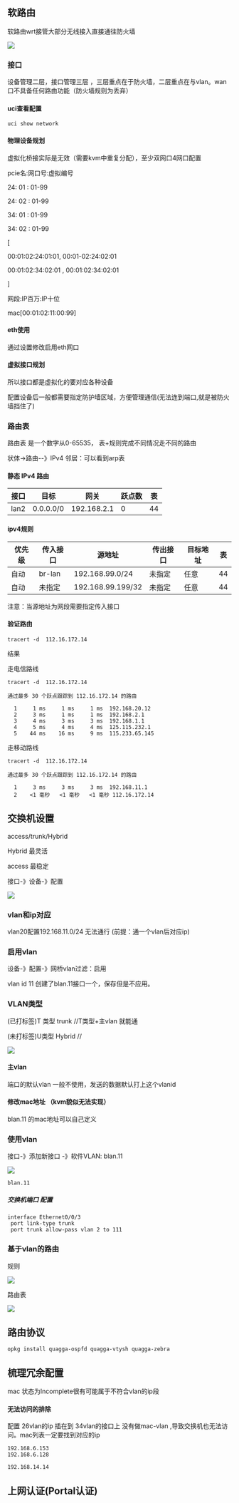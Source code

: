  



## 软路由

软路由wrt接管大部分无线接入直接通往防火墙



![](./imgs/wrt01.png)

 

### 接口

设备管理二层，接口管理三层  ，三层重点在于防火墙，二层重点在与vlan。wan口不具备任何路由功能（防火墙规则为丢弃）



#### uci查看配置

```
uci show network
```





#### 物理设备规划 

虚拟化桥接实际是无效（需要kvm中重复分配），至少双网口4网口配置

pcie名:网口号:虚拟编号

24:       01      :    01-99

24:       02      :    01-99

34:       01      :    01-99

34:       02      :    01-99

 [

00:01:02:24:01:01, 00:01-02:24:02:01

 00:01:02:34:02:01 , 00:01:02:34:02:01

]

网段:IP百万:IP十位  

mac[00:01:02:11:00:99]

#### eth使用

通过设置修改启用eth网口



#### 虚拟接口规划

所以接口都是虚拟化的要对应各种设备

配置设备后一般都需要指定防护墙区域，方便管理通信(无法连到端口,就是被防火墙挡住了)

### 路由表

路由表 是一个数字从0-65535， 表+规则完成不同情况走不同的路由

状体->路由--》IPv4 邻居：可以看到arp表

#### 静态 IPv4 路由

| 接口 | 目标      | 网关        | 跃点数 | 表   |
| ---- | --------- | ----------- | ------ | ---- |
| lan2 | 0.0.0.0/0 | 192.168.2.1 | 0      | 44   |

#### ipv4规则



| 优先级 | 传入接口 | 源地址            | 传出接口 | 目标地址 | 表   |
| ------ | -------- | ----------------- | -------- | -------- | ---- |
| 自动   | br-lan   | 192.168.99.0/24   | 未指定   | 任意     | 44   |
| 自动   | 未指定   | 192.168.99.199/32 | 未指定   | 任意     | 44   |

注意：当源地址为网段需要指定传入接口

#### 验证路由

```
tracert -d  112.16.172.14
```

结果

走电信路线

```
tracert -d  112.16.172.14

通过最多 30 个跃点跟踪到 112.16.172.14 的路由

  1     1 ms     1 ms     1 ms  192.168.20.12
  2     3 ms     1 ms     1 ms  192.168.2.1
  3     4 ms     3 ms     3 ms  192.168.1.1
  4     5 ms     4 ms     4 ms  125.115.232.1
  5    44 ms    16 ms     9 ms  115.233.65.145
```

走移动路线

```
tracert -d  112.16.172.14

通过最多 30 个跃点跟踪到 112.16.172.14 的路由

  1     3 ms     3 ms     3 ms  192.168.11.1
  2    <1 毫秒   <1 毫秒   <1 毫秒 112.16.172.14
```



## 交换机设置

access/trunk/Hybrid

Hybrid 最灵活

access 最稳定

接口-》设备-》配置

![](./imgs/wrt02.png)

### vlan和ip对应

vlan20配置192.168.11.0/24  无法通行  (前提：通一个vlan后对应ip)





### 启用vlan

设备-》配置-》网桥vlan过滤：启用

vlan id 11 创建了blan.11接口一个，保存但是不应用。

### VLAN类型

(已打标签)T 类型  trunk   //T类型+主vlan  就能通 

(未打标签)U类型  Hybrid   //

![](./imgs/wrt02.2.png)

#### 主vlan

端口的默认vlan  一般不使用，发送的数据默认打上这个vlanid   







#### 修改mac地址 （kvm貌似无法实现）

blan.11 的mac地址可以自己定义 

### 使用vlan

接口-》添加新接口 -》软件VLAN: blan.11

![](./imgs/wrt03.png)



```
blan.11
```



##### 交换机端口 配置

```
interface Ethernet0/0/3
 port link-type trunk
 port trunk allow-pass vlan 2 to 111
```



### 基于vlan的路由

规则

![](./imgs/wrt04.png)

路由表

![](./imgs/wrt05.png)

## 路由协议

```
opkg install quagga-ospfd quagga-vtysh quagga-zebra
```



## 梳理冗余配置

mac 状态为Incomplete很有可能属于不符合vlan的ip段

####  无法访问的排除

配置 26vlan的ip 插在到 34vlan的接口上 没有做mac-vlan  ,导致交换机也无法访问。mac列表一定要找到对应的ip

```
192.168.6.153 
192.168.6.128

192.168.14.14

```

## 上网认证(Portal认证)





